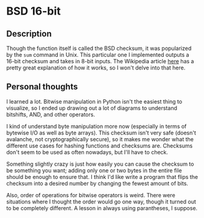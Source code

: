 # BSD 16-bit

## Description
Though the function itself is called the BSD checksum, it was popularized by the `sum` command in Unix. This particular one I implemented outputs a 16-bit checksum and takes in 8-bit inputs. The Wikipedia article [here](https://www.wikiwand.com/en/BSD_checksum) has a pretty great explanation of how it works, so I won't delve into that here.

## Personal thoughts
I learned a lot. Bitwise manipulation in Python isn't the easiest thing to visualize, so I ended up drawing out a lot of diagrams to understand bitshifts, AND, and other operators.

I kind of understand byte manipulation more now (especially in terms of bytewise I/O as well as byte arrays). This checksum isn't very safe (doesn't avalanche, not cryptographically secure), so it makes me wonder what the different use cases for hashing functions and checksums are. Checksums don't seem to be used as often nowadays, but I'll have to check.

Something slightly crazy is just how easily you can cause the checksum to be something you want; adding only one or two bytes in the entire file should be enough to ensure that. I think I'd like write a program that flips the checksum into a desired number by changing the fewest amount of bits.

Also, order of operations for bitwise operators is weird. There were situations where I thought the order would go one way, though it turned out to be completely different. A lesson in always using parantheses, I suppose.
